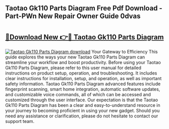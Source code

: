 ## Taotao Gk110 Parts Diagram Free Pdf Download - Part-PWn New Repair Owner Guide 0dvas

# <h2><a href="http://dfne5v.blite.top/?on=Taotao+Gk110+Parts+Diagram">🔗Download New 👉🔴 Taotao Gk110 Parts Diagram</a></h2>

[![Taotao Gk110 Parts Diagram download](https://i.imgur.com/lujVjoI.png)](http://dfne5v.blite.top/?on=Taotao+Gk110+Parts+Diagram)
Your Gateway to Efficiency This guide explores the ways your new Taotao Gk110 Parts Diagram can streamline your workflow and boost productivity. Before using your Taotao Gk110 Parts Diagram, please refer to this user manual for detailed instructions on product setup, operation, and troubleshooting. It includes clear instructions for installation, setup, and operation, as well as important safety information. Taotao Gk110 Parts Diagram advanced features include fingerprint scanning, smart home integration, automatic software updates, and customizable voice commands, all of which can be accessed and customized through the user interface. Our expectation is that the Taotao Gk110 Parts Diagram has been a clear and easy-to-understand resource in your journey to becoming proficient in using your new gadget. Should you need any assistance or clarification, please do not hesitate to contact our support team.
